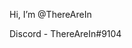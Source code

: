 Hi, I’m @ThereAreIn

Discord - ThereAreIn#9104

<!---
ThereAreIn/ThereAreIn is a ✨ special ✨ repository because its `README.md` (this file) appears on your GitHub profile.
You can click the Preview link to take a look at your changes.
--->

